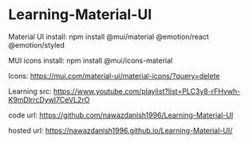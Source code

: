 # Learning-Material-UI

Material UI install:
npm install @mui/material @emotion/react @emotion/styled

MUI icons install:
npm install @mui/icons-material

Icons:
https://mui.com/material-ui/material-icons/?query=delete


Learning src: https://www.youtube.com/playlist?list=PLC3y8-rFHvwh-K9mDlrrcDywl7CeVL2rO

code url: https://github.com/nawazdanish1996/Learning-Material-UI

hosted url: https://nawazdanish1996.github.io/Learning-Material-UI/